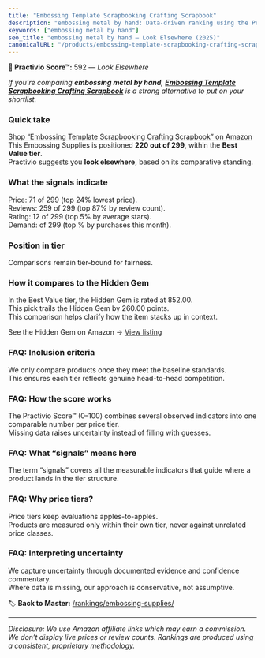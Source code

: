 ```yaml
---
title: "Embossing Template Scrapbooking Crafting Scrapbook"
description: "embossing metal by hand: Data-driven ranking using the Practivio Score™. Positioned by quality, value, demand, findability, momentum."
keywords: ["embossing metal by hand"]
seo_title: "embossing metal by hand — Look Elsewhere (2025)"
canonicalURL: "/products/embossing-template-scrapbooking-crafting-scrapbook-B0DZXBZHL9/"
---
```


**🚫 Practivio Score™:** 592 — _Look Elsewhere_


*If you're comparing **embossing metal by hand**, **[Embossing Template Scrapbooking Crafting Scrapbook](https://www.amazon.com/dp/B0DZXBZHL9?tag=practivio-20)** is a strong alternative to put on your shortlist.*
### Quick take
[Shop “Embossing Template Scrapbooking Crafting Scrapbook” on Amazon](https://www.amazon.com/dp/B0DZXBZHL9?tag=practivio-20)
This Embossing Supplies is positioned **220 out of 299**, within the **Best Value tier**.  
Practivio suggests you **look elsewhere**, based on its comparative standing.

### What the signals indicate
Price: 71 of 299 (top 24% lowest price).  
Reviews: 259 of 299 (top 87% by review count).  
Rating: 12 of 299 (top 5% by average stars).  
Demand:  of 299 (top % by purchases this month).

### Position in tier
Comparisons remain tier-bound for fairness.

### How it compares to the Hidden Gem
In the Best Value tier, the Hidden Gem is rated at 852.00.  
This pick trails the Hidden Gem by 260.00 points.  
This comparison helps clarify how the item stacks up in context.  

See the Hidden Gem on Amazon → [View listing](https://www.amazon.com/dp/B095HXH34C?tag=practivio-20)

### FAQ: Inclusion criteria
We only compare products once they meet the baseline standards.  
This ensures each tier reflects genuine head-to-head competition.

### FAQ: How the score works
The Practivio Score™ (0–100) combines several observed indicators into one comparable number per price tier.  
Missing data raises uncertainty instead of filling with guesses.

### FAQ: What “signals” means here
The term “signals” covers all the measurable indicators that guide where a product lands in the tier structure.

### FAQ: Why price tiers?
Price tiers keep evaluations apples-to-apples.  
Products are measured only within their own tier, never against unrelated price classes.

### FAQ: Interpreting uncertainty
We capture uncertainty through documented evidence and confidence commentary.  
Where data is missing, our approach is conservative, not assumptive.


🏷️ **Back to Master:** [/rankings/embossing-supplies/](/rankings/embossing-supplies/)

---
_Disclosure: We use Amazon affiliate links which may earn a commission. We don’t display live prices or review counts. Rankings are produced using a consistent, proprietary methodology._
